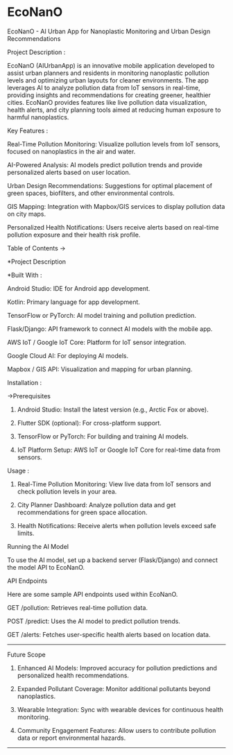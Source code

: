 # EcoNanO
EcoNanO - AI Urban App for Nanoplastic Monitoring and Urban Design Recommendations

Project Description :

EcoNanO (AIUrbanApp) is an innovative mobile application developed to assist urban planners and residents in monitoring nanoplastic pollution levels and optimizing urban layouts for cleaner environments. The app leverages AI to analyze pollution data from IoT sensors in real-time, providing insights and recommendations for creating greener, healthier cities. EcoNanO provides features like live pollution data visualization, health alerts, and city planning tools aimed at reducing human exposure to harmful nanoplastics.

Key Features :

Real-Time Pollution Monitoring: Visualize pollution levels from IoT sensors, focused on nanoplastics in the air and water.

AI-Powered Analysis: AI models predict pollution trends and provide personalized alerts based on user location.

Urban Design Recommendations: Suggestions for optimal placement of green spaces, biofilters, and other environmental controls.

GIS Mapping: Integration with Mapbox/GIS services to display pollution data on city maps.

Personalized Health Notifications: Users receive alerts based on real-time pollution exposure and their health risk profile.


Table of Contents ->

*Project Description

*Built With :


Android Studio: IDE for Android app development.

Kotlin: Primary language for app development.

TensorFlow or PyTorch: AI model training and pollution prediction.

Flask/Django: API framework to connect AI models with the mobile app.

AWS IoT / Google IoT Core: Platform for IoT sensor integration.

Google Cloud AI: For deploying AI models.

Mapbox / GIS API: Visualization and mapping for urban planning.

Installation :

->Prerequisites

1. Android Studio: Install the latest version (e.g., Arctic Fox or above).


2. Flutter SDK (optional): For cross-platform support.


3. TensorFlow or PyTorch: For building and training AI models.


4. IoT Platform Setup: AWS IoT or Google IoT Core for real-time data from sensors.


Usage :

1. Real-Time Pollution Monitoring: View live data from IoT sensors and check pollution levels in your area.


2. City Planner Dashboard: Analyze pollution data and get recommendations for green space allocation.


3. Health Notifications: Receive alerts when pollution levels exceed safe limits.



Running the AI Model

To use the AI model, set up a backend server (Flask/Django) and connect the model API to EcoNanO.


API Endpoints

Here are some sample API endpoints used within EcoNanO.

GET /pollution: Retrieves real-time pollution data.

POST /predict: Uses the AI model to predict pollution trends.

GET /alerts: Fetches user-specific health alerts based on location data.

---
Future Scope

1. Enhanced AI Models: Improved accuracy for pollution predictions and personalized health recommendations.


2. Expanded Pollutant Coverage: Monitor additional pollutants beyond nanoplastics.


3. Wearable Integration: Sync with wearable devices for continuous health monitoring.


4. Community Engagement Features: Allow users to contribute pollution data or report environmental hazards.




---

